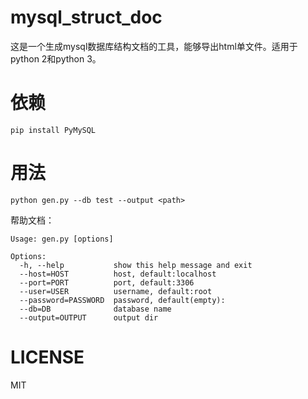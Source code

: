 # mysql_struct_doc
这是一个生成mysql数据库结构文档的工具，能够导出html单文件。适用于python 2和python 3。
# 依赖

```shell
pip install PyMySQL 
```
# 用法

```shell
python gen.py --db test --output <path>
```
帮助文档：

```shell
Usage: gen.py [options]

Options:
  -h, --help           show this help message and exit
  --host=HOST          host, default:localhost
  --port=PORT          port, default:3306
  --user=USER          username, default:root
  --password=PASSWORD  password, default(empty):
  --db=DB              database name
  --output=OUTPUT      output dir
```

# LICENSE
MIT

